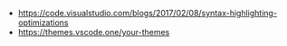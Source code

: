 - https://code.visualstudio.com/blogs/2017/02/08/syntax-highlighting-optimizations
- https://themes.vscode.one/your-themes
